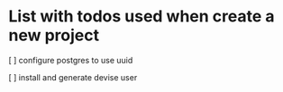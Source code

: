 # List with todos used when create a new project

[ ] configure postgres to use uuid

[ ] install and generate devise user

